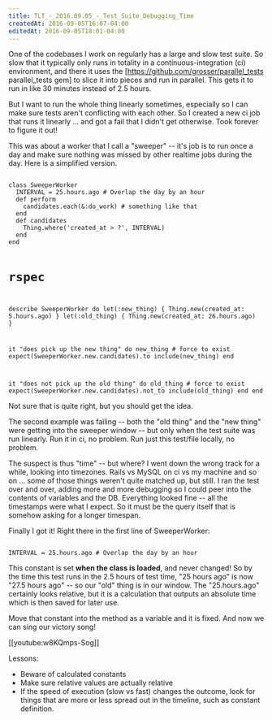 ```yaml
---
title: TLT_-_2016.09.05_-_Test_Suite_Debugging_Time
createdAt: 2016-09-05T16:07-04:00
editedAt: 2016-09-05T18:01-04:00
---
```


One of the codebases I work on regularly has a large and slow test suite. So slow that it typically only runs in totality in a continuous-integration (ci) environment, and there it uses the [https://github.com/grosser/parallel_tests parallel_tests gem] to slice it into pieces and run in parallel. This gets it to run in like 30 minutes instead of 2.5 hours.

But I want to run the whole thing linearly sometimes, especially so I can make sure tests aren't conflicting with each other. So I created a new ci job that runs it linearly ... and got a fail that I didn't get otherwise. Took forever to figure it out!

This was about a worker that I call a "sweeper" -- it's job is to run once a day and make sure nothing was missed by other realtime jobs during the day. Here is a simplified version.

<code>
class SweeperWorker
  INTERVAL = 25.hours.ago # Overlap the day by an hour
  def perform
    candidates.each(&:do_work) # something like that
  end
  def candidates
    Thing.where('created_at > ?', INTERVAL)
  end
end

# rspec
describe SweeperWorker do
  let(:new_thing) { Thing.new(created_at: 5.hours.ago) }
  let(:old_thing) { Thing.new(created_at: 26.hours.ago) }

  it "does pick up the new thing" do
    new_thing # force to exist
    expect(SweeperWorker.new.candidates).to include(new_thing)
  end

  it "does not pick up the old thing" do
    old_thing # force to exist
    expect(SweeperWorker.new.candidates).not_to include(old_thing)
  end
end
</code>

Not sure that is quite right, but you should get the idea.

The second example was failing -- both the "old thing" and the "new thing" were getting into the sweeper window -- but only when the test suite was run linearly. Run it in ci, no problem. Run just this test/file locally, no problem.

The suspect is thus "time" -- but where? I went down the wrong track for a while, looking into timezones. Rails vs MySQL on ci vs my machine and so on ... some of those things weren't quite matched up, but still. I ran the test over and over, adding more and more debugging so I could peer into the contents of variables and the DB. Everything looked fine -- all the timestamps were what I expect. So it must be the query itself that is somehow asking for a longer timespan.

Finally I got it! Right there in the first line of SweeperWorker:

<code>
INTERVAL = 25.hours.ago # Overlap the day by an hour
</code>

This constant is set <b>when the class is loaded</b>, and never changed! So by the time this test runs in the 2.5 hours of test time, "25 hours ago" is now "27.5 hours ago" -- so our "old" thing is in our window. The "25.hours.ago" certainly looks relative, but it is a calculation that outputs an absolute time which is then saved for later use.

Move that constant into the method as a variable and it is fixed. And now we can sing our victory song!

[[youtube:w8KQmps-Sog]]

Lessons:
* Beware of calculated constants
* Make sure relative values are actually relative
* If the speed of execution (slow vs fast) changes the outcome, look for things that are more or less spread out in the timeline, such as constant definition.


